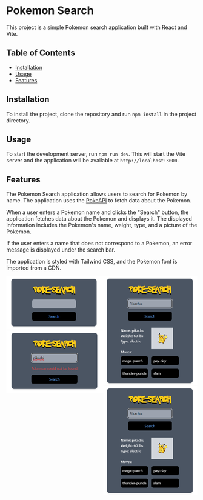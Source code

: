 # Pokemon Search

This project is a simple Pokemon search application built with React and Vite.

## Table of Contents

- [Installation](#installation)
- [Usage](#usage)
- [Features](#features)

## Installation

To install the project, clone the repository and run `npm install` in the project directory.

## Usage

To start the development server, run `npm run dev`. This will start the Vite server and the application will be available at `http://localhost:3000`.

## Features

The Pokemon Search application allows users to search for Pokemon by name. The application uses the [PokeAPI](https://pokeapi.co/) to fetch data about the Pokemon.

When a user enters a Pokemon name and clicks the "Search" button, the application fetches data about the Pokemon and displays it. The displayed information includes the Pokemon's name, weight, type, and a picture of the Pokemon.

If the user enters a name that does not correspond to a Pokemon, an error message is displayed under the search bar.

The application is styled with Tailwind CSS, and the Pokemon font is imported from a CDN.
<div style="display: flex; justify-content: space-between;">
  <div>
    <img src="public/Poke-Search1.png" alt="Poke-Search1">
    <img src="public/Poke-Search3.png" alt="Poke-Search3">
  </div>
  <div>
    <img src="public/Poke-Search2.png" alt="Poke-Search2">
    <img src="public/Poke-Search2.png" alt="Poke-Search4">
  </div>
</div>
